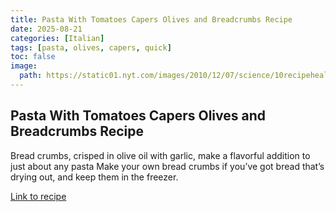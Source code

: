 ```yaml
---
title: Pasta With Tomatoes Capers Olives and Breadcrumbs Recipe
date: 2025-08-21
categories: [Italian]
tags: [pasta, olives, capers, quick]
toc: false
image:
  path: https://static01.nyt.com/images/2010/12/07/science/10recipehealth/10recipehealth-jumbo-v2.jpg?quality=75&auto=webp
---
```


## Pasta With Tomatoes Capers Olives and Breadcrumbs Recipe

  Bread crumbs, crisped in olive oil with garlic, make a flavorful addition to just about any pasta Make your own bread crumbs if you’ve got bread that’s drying out, and keep them in the freezer.

  [Link to recipe](https://cooking.nytimes.com/recipes/1013717-pasta-with-tomatoes-capers-olives-and-breadcrumbs)

  

